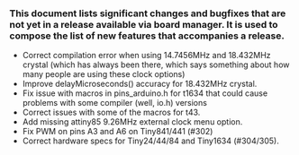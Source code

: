 ### This document lists significant changes and bugfixes that are not yet in a release available via board manager. It is used to compose the list of new features that accompanies a release.

* Correct compilation error when using 14.7456MHz and 18.432MHz crystal (which has always been there, which says something about how many people are using these clock options)
* Improve delayMicroseconds() accuracy for 18.432MHz crystal.
* Fix issue with macros in pins_arduino.h for t1634 that could cause problems with some compiler (well, io.h) versions
* Correct issues with some of the macros for t43.
* Add missing attiny85 9.26MHz external clock menu option.
* Fix PWM on pins A3 and A6 on Tiny841/441 (#302)
* Correct hardware specs for Tiny24/44/84 and Tiny1634 (#304/305).
